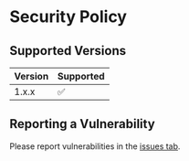 # Security Policy

## Supported Versions

| Version | Supported          |
| ------- | ------------------ |
| 1.x.x   | :white_check_mark: |

## Reporting a Vulnerability

Please report vulnerabilities in the [issues tab](https://github.com/jtomaspm/Forgotten-Realms/issues).